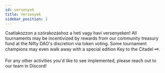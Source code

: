 ```yaml
---
id: versenyek
title: Versenyek
sidebar_position: 2
---
```


Csatlakozzon a szórakozáshoz a heti vagy havi versenyeken! All tournaments may be incentivized by rewards from our community treasury fund at the Nifty DAO's discretion via token voting. Some tournament champions may even walk away with a special edition Key to the Citadel 🗝️.

For any other activities you'd like to see implemented, please reach out to our team in Discord!
